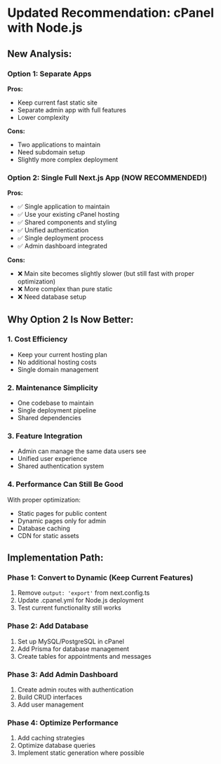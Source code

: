 # Updated Recommendation: cPanel with Node.js

## New Analysis:

### Option 1: Separate Apps
**Pros:**
- Keep current fast static site
- Separate admin app with full features
- Lower complexity

**Cons:**
- Two applications to maintain
- Need subdomain setup
- Slightly more complex deployment

### Option 2: Single Full Next.js App (NOW RECOMMENDED!)
**Pros:**
- ✅ Single application to maintain
- ✅ Use your existing cPanel hosting
- ✅ Shared components and styling
- ✅ Unified authentication
- ✅ Single deployment process
- ✅ Admin dashboard integrated

**Cons:**
- ❌ Main site becomes slightly slower (but still fast with proper optimization)
- ❌ More complex than pure static
- ❌ Need database setup

## Why Option 2 Is Now Better:

### 1. Cost Efficiency
- Keep your current hosting plan
- No additional hosting costs
- Single domain management

### 2. Maintenance Simplicity
- One codebase to maintain
- Single deployment pipeline
- Shared dependencies

### 3. Feature Integration
- Admin can manage the same data users see
- Unified user experience
- Shared authentication system

### 4. Performance Can Still Be Good
With proper optimization:
- Static pages for public content
- Dynamic pages only for admin
- Database caching
- CDN for static assets

## Implementation Path:

### Phase 1: Convert to Dynamic (Keep Current Features)
1. Remove `output: 'export'` from next.config.ts
2. Update .cpanel.yml for Node.js deployment
3. Test current functionality still works

### Phase 2: Add Database
1. Set up MySQL/PostgreSQL in cPanel
2. Add Prisma for database management
3. Create tables for appointments and messages

### Phase 3: Add Admin Dashboard
1. Create admin routes with authentication
2. Build CRUD interfaces
3. Add user management

### Phase 4: Optimize Performance
1. Add caching strategies
2. Optimize database queries
3. Implement static generation where possible